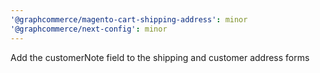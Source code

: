 ```yaml
---
'@graphcommerce/magento-cart-shipping-address': minor
'@graphcommerce/next-config': minor
---
```


Add the customerNote field to the shipping and customer address forms
